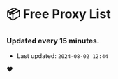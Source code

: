# :package: Free Proxy List
### Updated every 15 minutes.

- Last updated: `2024-08-02 12:44`

:heart:
